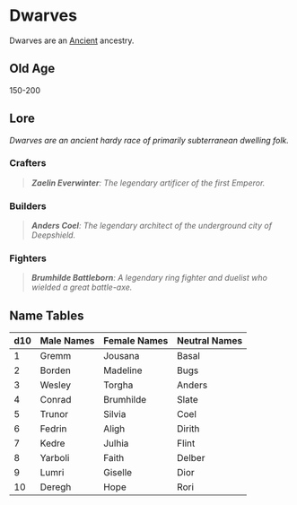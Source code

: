 # Dwarves

Dwarves are an [Ancient](../Mechanical/Ancient.md) ancestry.

## Old Age

150-200

## Lore

*Dwarves are an ancient hardy race of primarily subterranean dwelling folk.*

### Crafters

> ***Zaelin Everwinter**: The legendary artificer of the first Emperor.*

### Builders

> ***Anders Coel**: The legendary architect of the underground city of Deepshield.*

### Fighters

> ***Brumhilde Battleborn**: A legendary ring fighter and duelist who wielded a great battle-axe.*

## Name Tables

| d10 | Male Names | Female Names | Neutral Names |
| --- | ---------- | ------------ | ------------- |
| 1   | Gremm      | Jousana      | Basal         |
| 2   | Borden     | Madeline     | Bugs          |
| 3   | Wesley     | Torgha       | Anders        |
| 4   | Conrad     | Brumhilde    | Slate         |
| 5   | Trunor     | Silvia       | Coel          |
| 6   | Fedrin     | Aligh        | Dirith        |
| 7   | Kedre      | Julhia       | Flint         |
| 8   | Yarboli    | Faith        | Delber        |
| 9   | Lumri      | Giselle      | Dior          |
| 10  | Deregh     | Hope         | Rori          |
